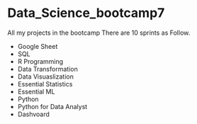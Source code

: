 # Data_Science_bootcamp7
All my projects in the bootcamp There are 10 sprints as Follow.

- Google Sheet
- SQL
- R Programming
- Data Transformation
- Data Visuaslization
- Essential Statistics
- Essential ML
- Python
- Python for Data Analyst 
- Dashvoard
